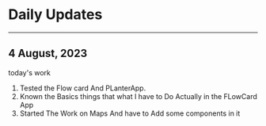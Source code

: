 <h1>Daily Updates</h1>
<hr>

<h2>4 August, 2023</h2>
<p>today's work</p>
<ol>
  <li>Tested the Flow card And PLanterApp.</li>
  <li>Known the Basics things that what I have to Do Actually in the FLowCard App </li>
  <li>Started The Work on Maps And have to Add some components in it</li>

</ol>
